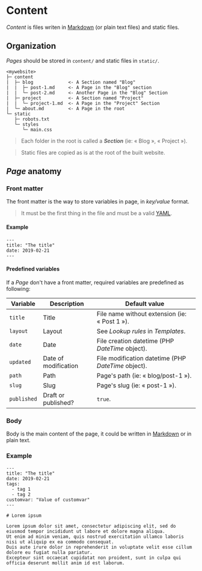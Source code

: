 <!--
description: "How to create content and how to organize it?"
alias: [documentation/pages, documentation/content-organization]
-->

# Content

_Content_ is files writen in [Markdown](https://daringfireball.net/projects/markdown/) (or plain text files) and static files.

## Organization

_Pages_ should be stored in `content/` and static files in `static/`.

```text
<mywebsite>
├─ content
|  ├─ blog             <- A Section named "Blog"
|  |  ├─ post-1.md     <- A Page in the "Blog" section
|  |  └─ post-2.md     <- Another Page in the "Blog" Section
|  ├─ project          <- A Section named "Project"
|  |  └─ project-1.md  <- A Page in the "Project" Section
|  └─ about.md         <- A Page in the root
└─ static
   ├─ robots.txt
   └─ styles
      └─ main.css
```

> Each folder in the root is called a **_Section_** (ie: « Blog », « Project »).

> Static files are copied as is at the root of the built website.

## _Page_ anatomy

### Front matter

The front matter is the way to store variables in page, in _key/value_ format.

> It must be the first thing in the file and must be a valid [YAML](https://en.wikipedia.org/wiki/YAML).

#### Example

```text
---
title: "The title"
date: 2019-02-21
---
```

#### Predefined variables

If a _Page_ don't have a front matter, required variables are predefined as following:

| Variable    | Description          | Default value                                       |
| ----------- | -------------------- | --------------------------------------------------- |
| `title`     | Title                | File name without extension (ie: « Post 1 »).       |
| `layout`    | Layout               | See _Lookup rules_ in _Templates_.                  |
| `date`      | Date                 | File creation datetime (PHP _DateTime_ object).     |
| `updated`   | Date of modification | File modification datetime (PHP _DateTime_ object). |
| `path`      | Path                 | Page's path (ie: « blog/post-1 »).                  |
| `slug`      | Slug                 | Page's slug (ie: « post-1 »).                       |
| `published` | Draft or published?  | `true`.                                             |

### Body

Body is the main content of the page, it could be written in [Markdown](http://daringfireball.net/projects/markdown/syntax) or in plain text.

### Example

```text
---
title: "The title"
date: 2019-02-21
tags:
  - tag 1
  - tag 2
customvar: "Value of customvar"
---

# Lorem ipsum

Lorem ipsum dolor sit amet, consectetur adipiscing elit, sed do eiusmod tempor incididunt ut labore et dolore magna aliqua.
Ut enim ad minim veniam, quis nostrud exercitation ullamco laboris nisi ut aliquip ex ea commodo consequat.
Duis aute irure dolor in reprehenderit in voluptate velit esse cillum dolore eu fugiat nulla pariatur.
Excepteur sint occaecat cupidatat non proident, sunt in culpa qui officia deserunt mollit anim id est laborum.
```

